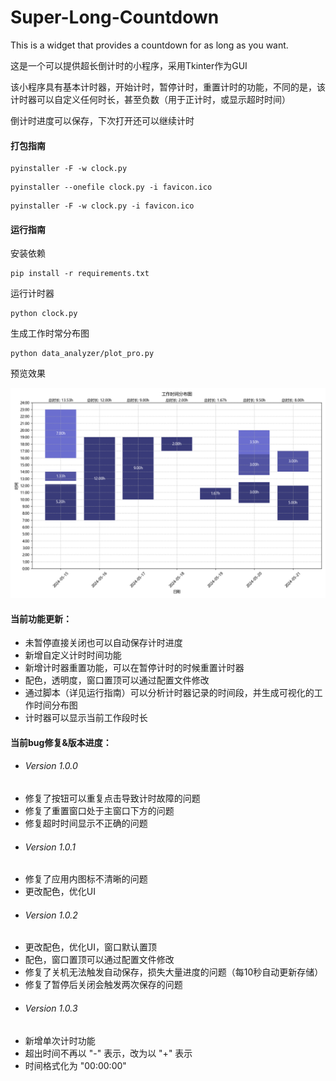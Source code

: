 # Super-Long-Countdown
This is a widget that provides a countdown for as long as you want.

这是一个可以提供超长倒计时的小程序，采用Tkinter作为GUI

该小程序具有基本计时器，开始计时，暂停计时，重置计时的功能，不同的是，该计时器可以自定义任何时长，甚至负数（用于正计时，或显示超时时间）

倒计时进度可以保存，下次打开还可以继续计时

#### 打包指南

```shell
pyinstaller -F -w clock.py
```
```shell
pyinstaller --onefile clock.py -i favicon.ico
```
```shell
pyinstaller -F -w clock.py -i favicon.ico
```

#### 运行指南
安装依赖
```shell
pip install -r requirements.txt
```

运行计时器
```shell
python clock.py
```

生成工作时常分布图
```shell
python data_analyzer/plot_pro.py
```
预览效果
<div>
    <img src="data_analyzer/myplot.png" style="width:600px">
</div> 


#### 当前功能更新：

- 未暂停直接关闭也可以自动保存计时进度
- 新增自定义计时时间功能
- 新增计时器重置功能，可以在暂停计时的时候重置计时器
- 配色，透明度，窗口置顶可以通过配置文件修改
- 通过脚本（详见运行指南）可以分析计时器记录的时间段，并生成可视化的工作时间分布图
- 计时器可以显示当前工作段时长

#### 当前bug修复&版本进度：

- ###### Version 1.0.0
- 修复了按钮可以重复点击导致计时故障的问题
- 修复了重置窗口处于主窗口下方的问题
- 修复超时时间显示不正确的问题
- ###### Version 1.0.1
- 修复了应用内图标不清晰的问题
- 更改配色，优化UI
- ###### Version 1.0.2
- 更改配色，优化UI，窗口默认置顶
- 配色，窗口置顶可以通过配置文件修改
- 修复了关机无法触发自动保存，损失大量进度的问题（每10秒自动更新存储）
- 修复了暂停后关闭会触发两次保存的问题
- ###### Version 1.0.3
- 新增单次计时功能
- 超出时间不再以 "-" 表示，改为以 "+" 表示
- 时间格式化为 "00:00:00"
